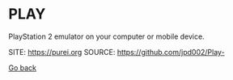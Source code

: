 # PLAY

 PlayStation 2 emulator on your computer or mobile device.

 SITE: https://purei.org
 SOURCE: https://github.com/jpd002/Play-

 [Go back](https://portable-linux-apps.github.io/apps.html)
